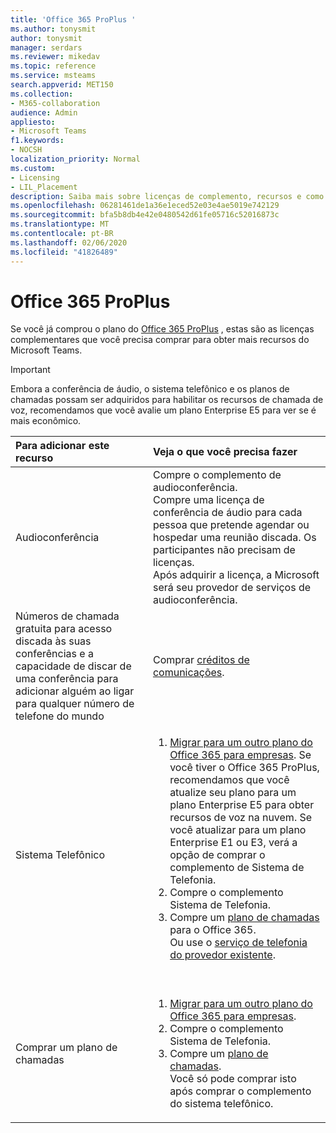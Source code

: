 ```yaml
---
title: 'Office 365 ProPlus '
ms.author: tonysmit
author: tonysmit
manager: serdars
ms.reviewer: mikedav
ms.topic: reference
ms.service: msteams
search.appverid: MET150
ms.collection:
- M365-collaboration
audience: Admin
appliesto:
- Microsoft Teams
f1.keywords:
- NOCSH
localization_priority: Normal
ms.custom:
- Licensing
- LIL_Placement
description: Saiba mais sobre licenças de complemento, recursos e como comprar o Office 365 ProPlus.
ms.openlocfilehash: 06281461de1a36e1eced52e03e4ae5019e742129
ms.sourcegitcommit: bfa5b8db4e42e0480542d61fe05716c52016873c
ms.translationtype: MT
ms.contentlocale: pt-BR
ms.lasthandoff: 02/06/2020
ms.locfileid: "41826489"
---
```

# <a name="office-365-proplus"></a>Office 365 ProPlus

Se você já comprou o plano do [Office 365 ProPlus](https://products.office.com/en/business/office-365-proplus-business-software) , estas são as licenças complementares que você precisa comprar para obter mais recursos do Microsoft Teams.

> [!IMPORTANT]
> Embora a conferência de áudio, o sistema telefônico e os planos de chamadas possam ser adquiridos para habilitar os recursos de chamada de voz, recomendamos que você avalie um plano Enterprise E5 para ver se é mais econômico.


|Para adicionar este recurso |Veja o que você precisa fazer |
|:---------------------------|:--------------------------------|
|Audioconferência <br/> |Compre o complemento de audioconferência. <br/>Compre uma licença de conferência de áudio para cada pessoa que pretende agendar ou hospedar uma reunião discada. Os participantes não precisam de licenças. <br/>Após adquirir a licença, a Microsoft será seu provedor de serviços de audioconferência. |
|Números de chamada gratuita para acesso discada às suas conferências e a capacidade de discar de uma conferência para adicionar alguém ao ligar para qualquer número de telefone do mundo <br/> |Comprar [créditos de comunicações](../set-up-communications-credits-for-your-organization.md).|
|Sistema Telefônico <br/> |<ol><li>[Migrar para um outro plano do Office 365 para empresas](https://support.office.com/article/73318661-8f33-478b-bcc7-fb8d69dbb22a). Se você tiver o Office 365 ProPlus, recomendamos que você atualize seu plano para um plano Enterprise E5 para obter recursos de voz na nuvem. Se você atualizar para um plano Enterprise E1 ou E3, verá a opção de comprar o complemento de Sistema de Telefonia. <br/></li><li>Compre o complemento Sistema de Telefonia. <br/></li><li>Compre um [plano de chamadas](../calling-plans-for-office-365.md) para o Office 365. <br/>Ou use o [serviço de telefonia do provedor existente](microsoft-teams-add-on-licensing.md#bkmk_existing).</li></ol>  <br/> |
|Comprar um plano de chamadas <br/> |<ol><li>[Migrar para um outro plano do Office 365 para empresas](https://support.office.com/article/73318661-8f33-478b-bcc7-fb8d69dbb22a). <br/></li><li>Compre o complemento Sistema de Telefonia.</li><li>Compre um [plano de chamadas](../calling-plans-for-office-365.md).<br/> Você só pode comprar isto após comprar o complemento do sistema telefônico. <br/> |
   

